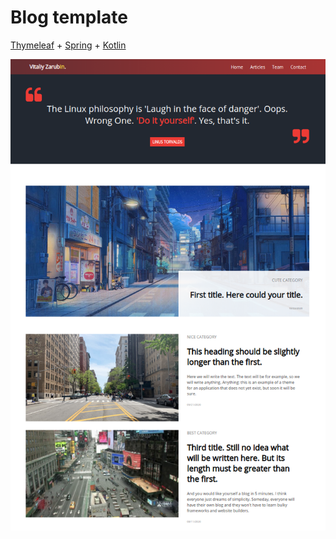 Blog template
===================

[Thymeleaf](https://www.thymeleaf.org/) + [Spring](https://spring.io/) + [Kotlin](https://kotlinlang.org/)

![picture](data/preview3.png)
